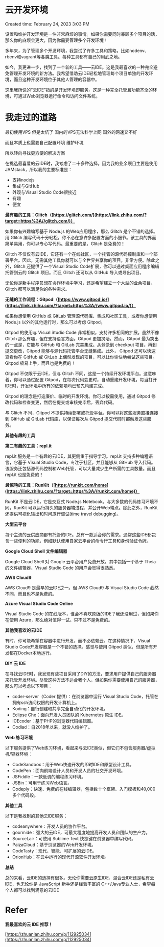 # 云开发环境

Created time: February 24, 2023 3:03 PM

设置和维护开发环境是一件非常麻烦的事情。如果你需要同时兼顾多个项目的话，那么你的麻烦会更大，因为你需要管理多个开发环境！

多年来，为了管理多个开发环境，我尝试了许多工具和策略，比如nodenv、rbenv和vagrant等各类工具。每种工具都有自己的用武之地。

如今，我更进一步，找到了一个新的工具——云IDE。这是我最喜欢的一种完全避免管理开发环境的新方法。我希望借助云IDE轻松地管理每个项目单独的开发环境，而且这种开发环境位于其他人管理的容器中。

这里我所说的“云IDE”指的是开发环境即服务。这是一种完全托管且功能齐全的环境，可通过Web浏览器运行命令和访问文件系统。

# 我走过的道路

最初使用VPS 但是太坑了 国内的VPS无法科学上网 国外的网速又不好

而且本质上也需要自己配置环境 维护环境

所以转向寻找更方便的解决方案

在挑选最喜爱的云IDE时，我考虑了二十多种选择。因为我的业余项目主要是使用JAMstack，所以我的主要标准是：

- 支持nodejs
- 集成与GitHub
- 外观与Visual Studio Code很接近
- 有趣
- 便宜

**最有趣的工具：Glitch（[https://glitch.com/](https://link.zhihu.com/?target=https%3A//glitch.com/)）**

如果你有兴趣编写基于 Node.js 的Web应用程序，那么 Glitch 是个不错的选择。用 Glitch 编写代码十分轻松，你不必在意许多配置方面的小细节。该工具的界面简单易用，你可以专心写代码。最重要的是，Glitch 是免费的！

Glitch 不仅仅有云IDE，它还有一个在线社区，一个托管的源代码控制库和一个部署平台。因此，无需其他工具你就可以与全世界共享你的项目，非常方便。除此之外，Glitch 还提供了一个Visual Studio Code扩展，你可以通过桌面应用程序编辑托管到云的 Glitch 项目。而且 Glitch 还可以从 GitHub 导入或导出项目。

无论你是新手程序员想在协作环境中学习，还是希望建立一个大型的业余项目，Glitch 都可以满足你的各种需求。

**无缝的工作流程：Gitpod（[https://www.gitpod.io/](https://link.zhihu.com/?target=https%3A//www.gitpod.io/)）**

如果你想使用 GitHub 或 GitLab 管理源代码库、集成和社区工具，或者你想使用 Node.js 以外的其他运行时，那么可以考虑 Gitpod。

Gitpod 的使用与 Visual Studio Code 非常相似，支持许多相同的扩展。虽然不像 Glitch 那么有趣，但在支持语言方面，Gitpod 更加灵活。然而，Gitpod 最为突出的一点是，它能与 GitHub 和 GitLab 完美集成。从登录到 checkout 项目，再到提交更改，Gitpod 能够与源代码托管平台无缝集成。此外， Gitpod 还可以快速查看你在 GitHub 或 GitLab 上偶然发现的项目，可以让你愉快地尝试这些项目。Gitpod 极易上手，而且也是免费的！

Gitpod 不仅限于云IDE，但与 Glitch 不同，这是一个持续开发环境平台。这意味着，你可以通过配置 Gitpod，在每次代码变更时，自动重建开发环境，每当打开IDE时，开发环境中所有的依赖项均已预先构建完成。

Gitpod 的理念是打造廉价、临时的开发环境。你可以按需使用，通过 Gitpod 修改代码和检查变更，然后在提交或审核完毕后，丢弃代码。

与 Glitch 不同，Gitpod 不提供持续部署或托管平台。你可以将这些服务直接连接到 GitHub 或 GitLab 代码库，以保证每次从 Gitpod 提交代码时都触发这些服务。

**其他有趣的工具**

**第二有趣的工具：repl.it**

repl.it 服务是一个有趣的云IDE，其更侧重于指导学习。repl.it 支持多种编程语言，它基于 Visual Studio Code，专注于社区，并且能够从 GitHub 导入代码。该服务还包括源代码控制和Web托管，可以大量减少生产所需的工具数量。而且 repl.it 也是免费的！

**最惊艳的工具：RunKit（[https://runkit.com/home](https://link.zhihu.com/?target=https%3A//runkit.com/home)）**

RunKit 不是云IDE，它是交互式 Node.js Notebook。与大多数的代码练习环境不同，RunKit 可以运行持久的服务器端进程，并公开Web端点。除此之外，RunKit 还提供可视化输出和时间旅行调试(time travel debugging)。

**大型云平台**

每个主流的云供应商都有托管的IDE。总有一款适合你的需求。通常这些IDE都包含一些便利的功能，例如默认使用自家云平台的命令行工具和身份验证令牌。

**Google Cloud Shell 文件编辑器**

Google Cloud Shell 对 Google 云平台用户免费开放。其中包括一个基于 Theia 的文件编辑器，Visual Studio Code 的用户会觉得很熟悉。

**AWS Cloud9**

AWS Cloud9 是最早的云IDE之一。但 AWS Cloud9 与 Visual Studio Code 截然不同，而且也不是免费的。

**Azure Visual Studio Code Online**

Visual Studio Code 的在线版本，谁会不喜欢原版的IDE？我还没用过，但如果你在使用 Azure，那么绝对值得一试。只不过不是免费的。

**其他我喜欢的云IDE**

有时，你可能希望在容器中进行开发，而不必依赖云。在这种情况下，Visual Studio Code开发容器是一个不错的选择。感觉与使用 Gitpod 类似，但是所有开发都在Docker本地运行。

**DIY 云 IDE**

在寻找云IDE时，我发现有些项目采用了DIY的方法，要求用户提供自己的服务器来托管开发环境。尽管这种方法不适合我个人，但如果你需要使用自己的服务器，那么可以考虑以下项目：

- coder-server（Coder 提供）：在浏览器中运行 Visual Studio Code，托管在拥有ssh访问权限的开发计算机上。
- Koding：自行创建和共享完全自动化的开发环境。
- Eclipse Che：面向开发人员团队的 Kubernetes 原生 IDE。
- ICEcoder：基于PHP的浏览器代码编辑器。
- Codiad：自2018年以来，就没人维护了。

**Web 练习环境**

以下服务提供了Web练习环境，看起来与云IDE类似，但它们不包含服务器/虚拟机/容器环境：

- CodeSandbox：用于Web快速开发的即时IDE和原型设计工具。
- CodePen：面向前端设计人员和开发人员的社交开发环境。
- JSFiddle：一款低调的编程练习环境。
- JSBin：可用于练习Web语言。
- Codeply：快速、免费的在线编辑器，包括数十个框架、入门模板和40,000多个代码段。

**其他工具**

以下是我找到的其他云IDE服务：

- codeanywhere：开发人员的协作平台。
- goormide：强大的云IDE，可最大程度地提高开发人员和团队的生产力。
- SourceLair：可使用 Sublime Text 快捷键在浏览器中编写代码。
- PaizaCloud：基于浏览器的Web开发环境。
- CodeTasty：现代、智能、可扩展的云IDE。
- OrionHub：在云中运行的现代开源软件开发环境。

**总结**

总的来看，云IDE的选择有很多。无论你需要云原生IDE、混合云IDE还是私有云IDE，也无论你是 JavaScript 新手还是经验丰富的 C++/Java专业人士，希望每个人都可以找到满意的云IDE

# Refer

****我最喜欢的云 IDE 推荐！****

[https://zhuanlan.zhihu.com/p/112925034](https://zhuanlan.zhihu.com/p/112925034)